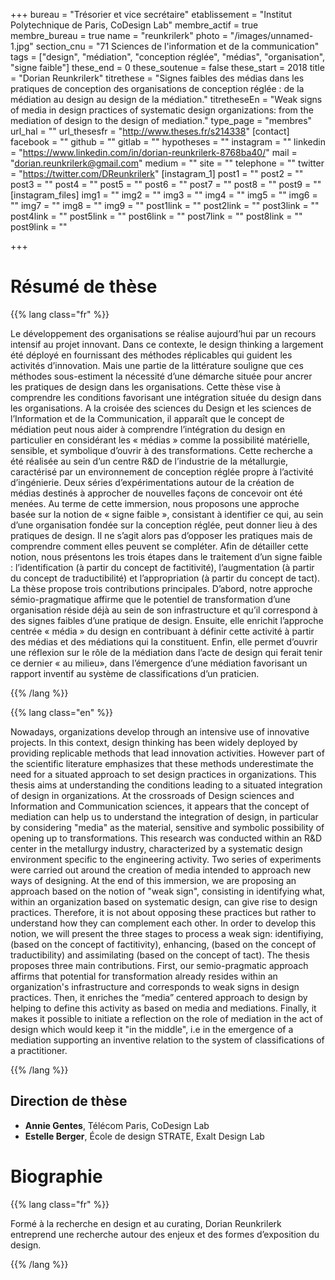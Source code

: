 +++
bureau = "Trésorier et vice secrétaire"
etablissement = "Institut Polytechnique de Paris, CoDesign Lab"
membre_actif = true
membre_bureau = true
name = "reunkrilerk"
photo = "/images/unnamed-1.jpg"
section_cnu = "71 Sciences de l'information et de la communication"
tags = ["design", "médiation", "conception réglée", "médias", "organisation", "signe faible"]
these_end = 0
these_soutenue = false
these_start = 2018
title = "Dorian Reunkrilerk"
titrethese = "Signes faibles des médias dans les pratiques de conception des organisations de conception réglée : de la médiation au design au design de la médiation."
titretheseEn = "Weak signs of media in design practices of systematic design organizations: from the mediation of design to the design of mediation."
type_page = "membres"
url_hal = ""
url_thesesfr = "http://www.theses.fr/s214338"
[contact]
facebook = ""
github = ""
gitlab = ""
hypotheses = ""
instagram = ""
linkedin = "https://www.linkedin.com/in/dorian-reunkrilerk-8768ba40/"
mail = "dorian.reunkrilerk@gmail.com"
medium = ""
site = ""
telephone = ""
twitter = "https://twitter.com/DReunkrilerk"
[instagram_1]
post1 = ""
post2 = ""
post3 = ""
post4 = ""
post5 = ""
post6 = ""
post7 = ""
post8 = ""
post9 = ""
[instagram_files]
img1 = ""
img2 = ""
img3 = ""
img4 = ""
img5 = ""
img6 = ""
img7 = ""
img8 = ""
img9 = ""
post1link = ""
post2link = ""
post3link = ""
post4link = ""
post5link = ""
post6link = ""
post7link = ""
post8link = ""
post9link = ""

+++
<!-- Supprimer les parties non remplies (supprimer les blocks de lang s'il n'y a pas deux langues). Tu es libre d'ajouter ce que tu veux à cette partie -->

# Résumé de thèse

{{% lang class="fr" %}}

Le développement des organisations se réalise aujourd’hui par un recours intensif au projet innovant. Dans ce contexte, le design thinking a largement été déployé en fournissant des méthodes réplicables qui guident les activités d’innovation. Mais une partie de la littérature souligne que ces méthodes sous-estiment la nécessité d’une démarche située pour ancrer les pratiques de design dans les organisations. Cette thèse vise à comprendre les conditions favorisant une intégration située du design dans les organisations. A la croisée des sciences du Design et les sciences de l’Information et de la Communication, il apparaît que le concept de médiation peut nous aider à comprendre l’intégration du design en particulier en considérant les « médias » comme la possibilité matérielle, sensible, et symbolique d’ouvrir à des transformations. Cette recherche a été réalisée au sein d’un centre R&D de l’industrie de la métallurgie, caractérisé par un environnement de conception réglée propre à l’activité d’ingénierie. Deux séries d’expérimentations autour de la création de médias destinés à approcher de nouvelles façons de concevoir ont été menées. Au terme de cette immersion, nous proposons une approche basée sur la notion de « signe faible », consistant à identifier ce qui, au sein d’une organisation fondée sur la conception réglée, peut donner lieu à des pratiques de design. Il ne s’agit alors pas d’opposer les pratiques mais de comprendre comment elles peuvent se compléter. Afin de détailler cette notion, nous présentons les trois étapes dans le traitement d’un signe faible : l’identification (à partir du concept de factitivité), l’augmentation (à partir du concept de traductibilité) et l’appropriation (à partir du concept de tact). La thèse propose trois contributions principales. D’abord, notre approche sémio-pragmatique affirme que le potentiel de transformation d’une organisation réside déjà au sein de son infrastructure et qu’il correspond à des signes faibles d’une pratique de design. Ensuite, elle enrichit l’approche centrée « média » du design en contribuant à définir cette activité à partir des médias et des médiations qui la constituent. Enfin, elle permet d’ouvrir une réflexion sur le rôle de la médiation dans l’acte de design qui ferait tenir ce dernier « au milieu», dans l’émergence d’une médiation favorisant un rapport inventif au système de classifications d’un praticien.

{{% /lang %}}

{{% lang class="en" %}}

Nowadays, organizations develop through an intensive use of innovative projects. In this context, design thinking has been widely deployed by providing replicable methods that lead innovation activities. However part of the scientific literature emphasizes that these methods underestimate the need for a situated approach to set design practices in organizations. This thesis aims at understanding the conditions leading to a situated integration of design in organizations. At the crossroads of Design sciences and Information and Communication sciences, it appears that the concept of mediation can help us to understand the integration of design, in particular by considering "media" as the material, sensitive and symbolic possibility of opening up to transformations. This research was conducted within an R&D center in the metallurgy industry, characterized by a systematic design environment specific to the engineering activity. Two series of experiments were carried out around the creation of media intended to approach new ways of designing. At the end of this immersion, we are proposing an approach based on the notion of "weak sign", consisting in identifying what, within an organization based on systematic design, can give rise to design practices. Therefore, it is not about opposing these practices but rather to understand how they can complement each other. In order to develop this notion, we will present the three stages to process a weak sign: identifiying, (based on the concept of factitivity), enhancing, (based on the concept of traductibility) and assimilating (based on the concept of tact). The thesis proposes three main contributions. First, our semio-pragmatic approach affirms that potential for transformation already resides within an organization's infrastructure and corresponds to weak signs in design practices. Then, it enriches the “media” centered approach to design by helping to define this activity as based on media and mediations. Finally, it makes it possible to initiate a reflection on the role of mediation in the act of design which would keep it "in the middle", i.e in the emergence of a mediation supporting an inventive relation to the system of classifications of a practitioner.

{{% /lang %}}

## Direction de thèse

* **Annie Gentes**, Télécom Paris, CoDesign Lab
* **Estelle Berger**, École de design STRATE, Exalt Design Lab

# Biographie

{{% lang class="fr" %}}

Formé à la recherche en design et au curating, Dorian Reunkrilerk entreprend une recherche autour des enjeux et des formes d’exposition du design.

{{% /lang %}}